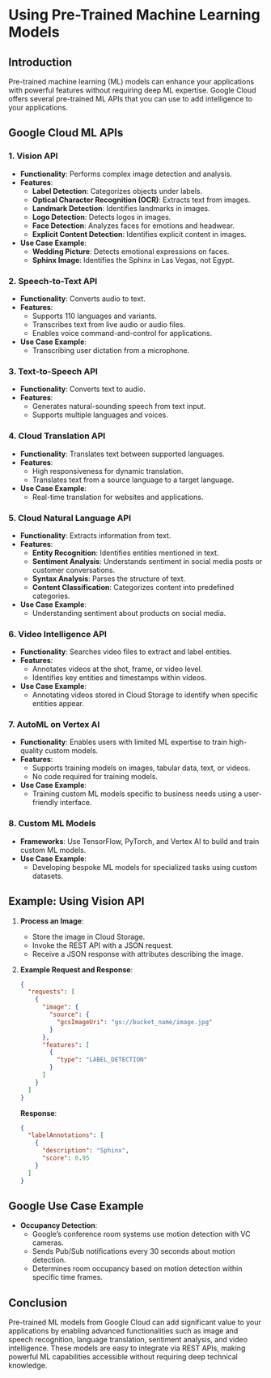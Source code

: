# Using Pre-Trained Machine Learning Models

## Introduction
Pre-trained machine learning (ML) models can enhance your applications with powerful features without requiring deep ML expertise. Google Cloud offers several pre-trained ML APIs that you can use to add intelligence to your applications.

## Google Cloud ML APIs

### 1. Vision API
- **Functionality**: Performs complex image detection and analysis.
- **Features**:
  - **Label Detection**: Categorizes objects under labels.
  - **Optical Character Recognition (OCR)**: Extracts text from images.
  - **Landmark Detection**: Identifies landmarks in images.
  - **Logo Detection**: Detects logos in images.
  - **Face Detection**: Analyzes faces for emotions and headwear.
  - **Explicit Content Detection**: Identifies explicit content in images.
- **Use Case Example**:
  - **Wedding Picture**: Detects emotional expressions on faces.
  - **Sphinx Image**: Identifies the Sphinx in Las Vegas, not Egypt.

### 2. Speech-to-Text API
- **Functionality**: Converts audio to text.
- **Features**:
  - Supports 110 languages and variants.
  - Transcribes text from live audio or audio files.
  - Enables voice command-and-control for applications.
- **Use Case Example**:
  - Transcribing user dictation from a microphone.

### 3. Text-to-Speech API
- **Functionality**: Converts text to audio.
- **Features**:
  - Generates natural-sounding speech from text input.
  - Supports multiple languages and voices.

### 4. Cloud Translation API
- **Functionality**: Translates text between supported languages.
- **Features**:
  - High responsiveness for dynamic translation.
  - Translates text from a source language to a target language.
- **Use Case Example**:
  - Real-time translation for websites and applications.

### 5. Cloud Natural Language API
- **Functionality**: Extracts information from text.
- **Features**:
  - **Entity Recognition**: Identifies entities mentioned in text.
  - **Sentiment Analysis**: Understands sentiment in social media posts or customer conversations.
  - **Syntax Analysis**: Parses the structure of text.
  - **Content Classification**: Categorizes content into predefined categories.
- **Use Case Example**:
  - Understanding sentiment about products on social media.

### 6. Video Intelligence API
- **Functionality**: Searches video files to extract and label entities.
- **Features**:
  - Annotates videos at the shot, frame, or video level.
  - Identifies key entities and timestamps within videos.
- **Use Case Example**:
  - Annotating videos stored in Cloud Storage to identify when specific entities appear.

### 7. AutoML on Vertex AI
- **Functionality**: Enables users with limited ML expertise to train high-quality custom models.
- **Features**:
  - Supports training models on images, tabular data, text, or videos.
  - No code required for training models.
- **Use Case Example**:
  - Training custom ML models specific to business needs using a user-friendly interface.

### 8. Custom ML Models
- **Frameworks**: Use TensorFlow, PyTorch, and Vertex AI to build and train custom ML models.
- **Use Case Example**:
  - Developing bespoke ML models for specialized tasks using custom datasets.

## Example: Using Vision API
1. **Process an Image**:
   - Store the image in Cloud Storage.
   - Invoke the REST API with a JSON request.
   - Receive a JSON response with attributes describing the image.

2. **Example Request and Response**:
   ```json
   {
     "requests": [
       {
         "image": {
           "source": {
             "gcsImageUri": "gs://bucket_name/image.jpg"
           }
         },
         "features": [
           {
             "type": "LABEL_DETECTION"
           }
         ]
       }
     ]
   }
   ```
   **Response**:
   ```json
   {
     "labelAnnotations": [
       {
         "description": "Sphinx",
         "score": 0.95
       }
     ]
   }
   ```

## Google Use Case Example
- **Occupancy Detection**:
  - Google’s conference room systems use motion detection with VC cameras.
  - Sends Pub/Sub notifications every 30 seconds about motion detection.
  - Determines room occupancy based on motion detection within specific time frames.

## Conclusion
Pre-trained ML models from Google Cloud can add significant value to your applications by enabling advanced functionalities such as image and speech recognition, language translation, sentiment analysis, and video intelligence. These models are easy to integrate via REST APIs, making powerful ML capabilities accessible without requiring deep technical knowledge.